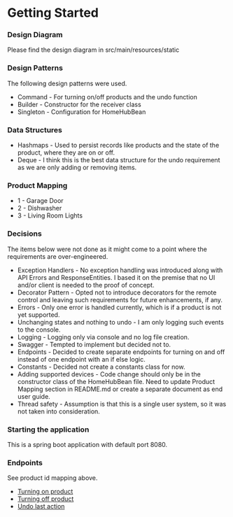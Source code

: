 # Getting Started

### Design Diagram
Please find the design diagram in src/main/resources/static

### Design Patterns
The following design patterns were used.
* Command - For turning on/off products and the undo function
* Builder - Constructor for the receiver class
* Singleton - Configuration for HomeHubBean

### Data Structures
* Hashmaps - Used to persist records like products and the state of the product, where they are on or off.
* Deque - I think this is the best data structure for the undo requirement as we are only adding or removing items.

### Product Mapping
* 1 - Garage Door
* 2 - Dishwasher
* 3 - Living Room Lights

### Decisions
The items below were not done as it might come to a point where the requirements are over-engineered.
* Exception Handlers - No exception handling was introduced along with API Errors and ResponseEntities. I based it on the premise that no UI and/or client is needed to the proof of concept.
* Decorator Pattern - Opted not to introduce decorators for the remote control and leaving such requirements for future enhancements, if any.
* Errors - Only one error is handled currently, which is if a product is not yet supported.
* Unchanging states and nothing to undo - I am only logging such events to the console.
* Logging - Logging only via console and no log file creation.
* Swagger - Tempted to implement but decided not to.
* Endpoints - Decided to create separate endpoints for turning on and off instead of one endpoint with an if else logic.
* Constants - Decided not create a constants class for now.
* Adding supported devices - Code change should only be in the constructor class of the HomeHubBean file. Need to update Product Mapping section in README.md or create a separate document as end user guide.
* Thread safety - Assumption is that this is a single user system, so it was not taken into consideration.

### Starting the application
This is a spring boot application with default port 8080.

### Endpoints
See product id mapping above.
* [Turning on product](http://localhost:8080/api/v1/remote-control/turn-on/{productId})
* [Turning off product](http://localhost:8080/api/v1/remote-control/turn-off/{productId})
* [Undo last action](http://localhost:8080/api/v1/remote-control/undo)
